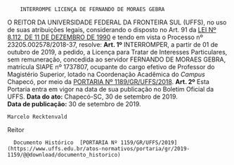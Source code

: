         INTERROMPE LICENÇA DE FERNANDO DE MORAES GEBRA  

 O REITOR DA UNIVERSIDADE FEDERAL DA FRONTEIRA SUL (UFFS), no uso de suas atribuições legais, considerando o disposto no Art. 91 da [LEI Nº 8.112, DE 11 DE DEZEMBRO DE 1990](http://www.planalto.gov.br/ccivil_03/Leis/L8112cons.htm) e tendo em vista o Processo nº 23205.002578/2018-37, resolve:   **Art. 1º**  INTERROMPER, a partir de 01 de outubro de 2019, a pedido, a Licença para Tratar de Interesses Particulares, sem remuneração, concedida ao servidor FERNANDO DE MORAES GEBRA, matrícula SIAPE nº 1737807, ocupante do cargo efetivo de Professor do Magistério Superior, lotado na Coordenação Acadêmica do *Campus*  Chapecó, por meio da [PORTARIA Nº 1189/GR/UFFS/2018](https://www.uffs.edu.br/atos-normativos/portaria/gr/2018-1189).   **Art. 2º**  Esta Portaria entra em vigor na data de sua publicação no Boletim Oficial da UFFS.        **Data do ato:** Chapecó-SC, 30 de setembro de 2019.   
 **Data de publicação:**  30 de setembro de 2019. 

    Marcelo Recktenvald   
 Reitor 

      Documento Histórico  [PORTARIA Nº 1159/GR/UFFS/2019](https://www.uffs.edu.br/atos-normativos/portaria/gr/2019-1159/@@download/documento_historico)     
      